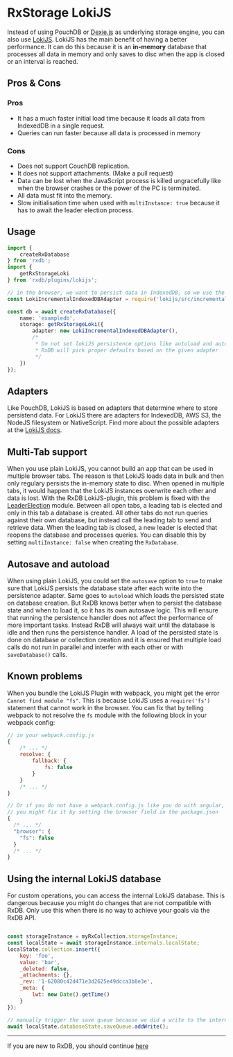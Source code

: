 # RxStorage LokiJS

Instead of using PouchDB or [Dexie.js](./rx-storage-dexie.md) as underlying storage engine, you can also use [LokiJS](https://github.com/techfort/LokiJS).
LokiJS has the main benefit of having a better performance. It can do this because it is an **in-memory** database that processes all data in memory and only saves to disc when the app is closed or an interval is reached.


## Pros & Cons

### Pros

- It has a much faster initial load time because it loads all data from IndexedDB in a single request.
- Queries can run faster because all data is processed in memory

### Cons

- Does not support CouchDB replication. 
- It does not support attachments. (Make a pull request)
- Data can be lost when the JavaScript process is killed ungracefully like when the browser crashes or the power of the PC is terminated.
- All data must fit into the memory.
- Slow initialisation time when used with `multiInstance: true` because it has to await the leader election process.


## Usage

```ts
import {
    createRxDatabase
} from 'rxdb';
import {
    getRxStorageLoki
} from 'rxdb/plugins/lokijs';

// in the browser, we want to persist data in IndexedDB, so we use the indexeddb adapter.
const LokiIncrementalIndexedDBAdapter = require('lokijs/src/incremental-indexeddb-adapter');

const db = await createRxDatabase({
    name: 'exampledb',
    storage: getRxStorageLoki({
        adapter: new LokiIncrementalIndexedDBAdapter(),
        /* 
         * Do not set lokiJS persistence options like autoload and autosave,
         * RxDB will pick proper defaults based on the given adapter
         */
    })
});
```

## Adapters

Like PouchDB, LokiJS is based on adapters that determine where to store persistend data. For LokiJS there are adapters for IndexedDB, AWS S3, the NodeJS filesystem or NativeScript.
Find more about the possible adapters at the [LokiJS docs](https://github.com/techfort/LokiJS/blob/master/tutorials/Persistence%20Adapters.md).

## Multi-Tab support

When you use plain LokiJS, you cannot build an app that can be used in multiple browser tabs. The reason is that LokiJS loads data in bulk and then only regulary persists the in-memory state to disc. When opened in multiple tabs, it would happen that the LokiJS instances overwrite each other and data is lost.
With the RxDB LokiJS-plugin, this problem is fixed with the [LeaderElection](https://github.com/pubkey/broadcast-channel#using-the-leaderelection) module. Between all open tabs, a leading tab is elected and only in this tab a database is created. All other tabs do not run queries against their own database, but instead call the leading tab to send and retrieve data. When the leading tab is closed, a new leader is elected that reopens the database and processes queries. You can disable this by setting `multiInstance: false` when creating the `RxDatabase`.

## Autosave and autoload

When using plain LokiJS, you could set the `autosave` option to `true` to make sure that LokiJS persists the database state after each write into the persistence adapter. Same goes to `autoload` which loads the persisted state on database creation.
But RxDB knows better when to persist the database state and when to load it, so it has its own autosave logic. This will ensure that running the persistence handler does not affect the performance of more important tasks. Instead RxDB will always wait until the database is idle and then runs the persistence handler.
A load of the persisted state is done on database or collection creation and it is ensured that multiple load calls do not run in parallel and interfer with each other or with `saveDatabase()` calls.

## Known problems

When you bundle the LokiJS Plugin with webpack, you might get the error `Cannot find module "fs"`. This is because LokiJS uses a `require('fs')` statement that cannot work in the browser.
You can fix that by telling webpack to not resolve the `fs` module with the following block in your webpack config:

```js
// in your webpack.config.js
{
    /* ... */
    resolve: {
        fallback: {
            fs: false
        }
    }
    /* ... */
}

// Or if you do not have a webpack.config.js like you do with angular,
// you might fix it by setting the browser field in the package.json
{
  /* ... */
  "browser": {
    "fs": false
  }
  /* ... */
}

```

## Using the internal LokiJS database

For custom operations, you can access the internal LokiJS database.
This is dangerous because you might do changes that are not compatible with RxDB.
Only use this when there is no way to achieve your goals via the RxDB API.

```javascript

const storageInstance = myRxCollection.storageInstance;
const localState = await storageInstance.internals.localState;
localState.collection.insert({
    key: 'foo',
    value: 'bar',
    _deleted: false,
    _attachments: {},
    _rev: '1-62080c42d471e3d2625e49dcca3b8e3e',
    _meta: {
        lwt: new Date().getTime()
    }
});

// manually trigger the save queue because we did a write to the internal loki db. 
await localState.databaseState.saveQueue.addWrite();
```



--------------------------------------------------------------------------------

If you are new to RxDB, you should continue [here](./rx-storage-worker.md)
